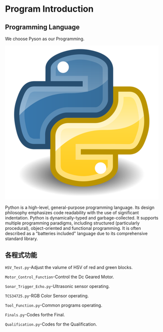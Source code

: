 # Program Introduction
## Programming Language
We choose Pyson as our Programming.

![image](https://github.com/2008linchungpin/Future-engineers-Fire-On-All-Cylinders/blob/main/src/Python_Picture.png)

Python is a high-level, general-purpose programming language. Its design philosophy emphasizes code readability with the use of significant indentation.
Python is dynamically-typed and garbage-collected. It supports multiple programming paradigms, including structured (particularly procedural), object-oriented and functional programming. It is often described as a "batteries included" language due to its comprehensive standard library.

## 各程式功能
`HSV_Test.py`-Adjust the valume of HSV of red and green blocks.

`Motor_Control_Function`-Control the Dc Geared Motor.

`Sonar_Trigger_Echo.py`-Ultrasonic sensor operating.

`TCS34725.py`-RGB Color Sensor operating.

`Tool_Function.py`-Common programs operating.

`Finals.py`-Codes forthe Final.

`Qualification.py`-Codes for the Qualification.

